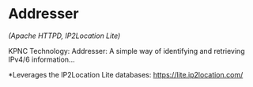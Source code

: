 # Addresser

*(Apache HTTPD, IP2Location Lite)*

KPNC Technology: Addresser: A simple way of identifying and retrieving IPv4/6 information...

\*Leverages the IP2Location Lite databases: https://lite.ip2location.com/
